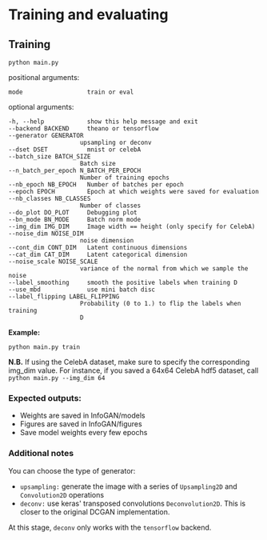# Training and evaluating

## Training

`python main.py`


positional arguments:
    
    mode                  train or eval

optional arguments:

    -h, --help            show this help message and exit
    --backend BACKEND     theano or tensorflow
    --generator GENERATOR
                        upsampling or deconv
    --dset DSET           mnist or celebA
    --batch_size BATCH_SIZE
                        Batch size
    --n_batch_per_epoch N_BATCH_PER_EPOCH
                        Number of training epochs
    --nb_epoch NB_EPOCH   Number of batches per epoch
    --epoch EPOCH         Epoch at which weights were saved for evaluation
    --nb_classes NB_CLASSES
                        Number of classes
    --do_plot DO_PLOT     Debugging plot
    --bn_mode BN_MODE     Batch norm mode
    --img_dim IMG_DIM     Image width == height (only specify for CelebA)
    --noise_dim NOISE_DIM
                        noise dimension
    --cont_dim CONT_DIM   Latent continuous dimensions
    --cat_dim CAT_DIM     Latent categorical dimension
    --noise_scale NOISE_SCALE
                        variance of the normal from which we sample the noise
    --label_smoothing     smooth the positive labels when training D
    --use_mbd             use mini batch disc
    --label_flipping LABEL_FLIPPING
                        Probability (0 to 1.) to flip the labels when training
                        D



**Example:**

`python main.py train`

**N.B.** If using the CelebA dataset, make sure to specify the corresponding img_dim value. For instance, if you saved a 64x64 CelebA hdf5 dataset, call `python main.py --img_dim 64`


### Expected outputs:

- Weights are saved in  InfoGAN/models
- Figures are saved in  InfoGAN/figures
- Save model weights every few epochs


### Additional notes

You can choose the type of generator:

- `upsampling:` generate the image with a series of `Upsampling2D` and `Convolution2D` operations 
- `deconv:` use keras' transposed convolutions `Deconvolution2D`. This is closer to the original DCGAN implementation. 

At this stage, `deconv` only works with the `tensorflow` backend.





